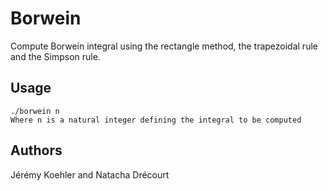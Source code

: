 # Borwein
Compute Borwein integral using the rectangle method, the trapezoidal rule
and the Simpson rule.

## Usage

	./borwein n
	Where n is a natural integer defining the integral to be computed

## Authors
Jérémy Koehler and Natacha Drécourt
